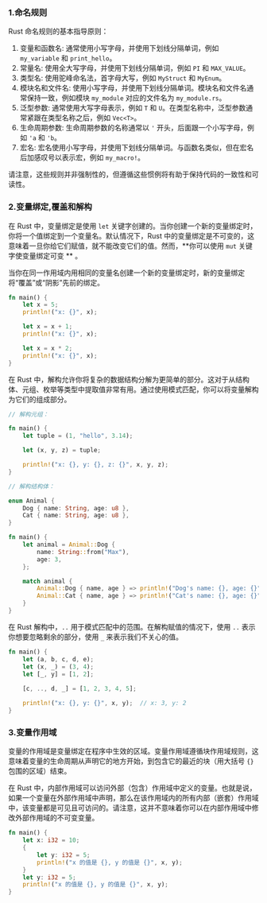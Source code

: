 ### 1.命名规则

 Rust 命名规则的基本指导原则：

1. 变量和函数名: 通常使用小写字母，并使用下划线分隔单词，例如 `my_variable` 和 `print_hello`。
2. 常量名: 使用全大写字母，并使用下划线分隔单词，例如 `PI` 和 `MAX_VALUE`。
3. 类型名: 使用驼峰命名法，首字母大写，例如 `MyStruct` 和 `MyEnum`。
4. 模块名和文件名: 使用小写字母，并使用下划线分隔单词。模块名和文件名通常保持一致，例如模块 `my_module` 对应的文件名为 `my_module.rs`。
5. 泛型参数: 通常使用大写字母表示，例如 `T` 和 `U`。在类型名称中，泛型参数通常紧跟在类型名称之后，例如 `Vec<T>`。
6. 生命周期参数: 生命周期参数的名称通常以 `'` 开头，后面跟一个小写字母，例如 `'a` 和 `'b`。
7. 宏名: 宏名使用小写字母，并使用下划线分隔单词。与函数名类似，但在宏名后加感叹号以表示宏，例如 `my_macro!`。

请注意，这些规则并非强制性的，但遵循这些惯例将有助于保持代码的一致性和可读性。


### 2.变量绑定,覆盖和解构



在 Rust 中，变量绑定是使用 `let` 关键字创建的。当你创建一个新的变量绑定时，你将一个值绑定到一个变量名。默认情况下，Rust 中的变量绑定是不可变的，这意味着一旦你给它们赋值，就不能改变它们的值。然而，**你可以使用 `mut` 关键字使变量绑定可变 ** 。

当你在同一作用域内用相同的变量名创建一个新的变量绑定时，新的变量绑定将“覆盖”或“阴影”先前的绑定。



```rust
fn main() {
    let x = 5;
    println!("x: {}", x);

    let x = x + 1;
    println!("x: {}", x);

    let x = x * 2;
    println!("x: {}", x);
}

```



在 Rust 中，解构允许你将复杂的数据结构分解为更简单的部分。这对于从结构体、元组、枚举等类型中提取值非常有用。通过使用模式匹配，你可以将变量解构为它们的组成部分。



```rust
// 解构元组：

fn main() {
    let tuple = (1, "hello", 3.14);

    let (x, y, z) = tuple;

    println!("x: {}, y: {}, z: {}", x, y, z);
}

```



```rust
// 解构结构体：

enum Animal {
    Dog { name: String, age: u8 },
    Cat { name: String, age: u8 },
}

fn main() {
    let animal = Animal::Dog {
        name: String::from("Max"),
        age: 3,
    };

    match animal {
        Animal::Dog { name, age } => println!("Dog's name: {}, age: {}", name, age),
        Animal::Cat { name, age } => println!("Cat's name: {}, age: {}", name, age),
    }
}
```



在 Rust 解构中，`..` 用于模式匹配中的范围。在解构赋值的情况下，使用 `..` 表示你想要忽略剩余的部分，使用 `_` 来表示我们不关心的值。

```rust
fn main() {
  	let (a, b, c, d, e);
    let (x, _) = (3, 4);
    let [_, y] = [1, 2];
  
  	[c, .., d, _] = [1, 2, 3, 4, 5];

    println!("x: {}, y: {}", x, y);  // x: 3, y: 2
}
```


### 3.变量作用域

变量的作用域是变量绑定在程序中生效的区域。变量作用域遵循块作用域规则，这意味着变量的生命周期从声明它的地方开始，到包含它的最近的块（用大括号 `{}` 包围的区域）结束。

在 Rust 中，内部作用域可以访问外部（包含）作用域中定义的变量。也就是说，如果一个变量在外部作用域中声明，那么在该作用域内的所有内部（嵌套）作用域中，该变量都是可见且可访问的。请注意，这并不意味着你可以在内部作用域中修改外部作用域的不可变变量。

```rust
fn main() {
    let x: i32 = 10;
    {
        let y: i32 = 5;
        println!("x 的值是 {}, y 的值是 {}", x, y);
    }
    let y: i32 = 5;
    println!("x 的值是 {}, y 的值是 {}", x, y); 
}
```



